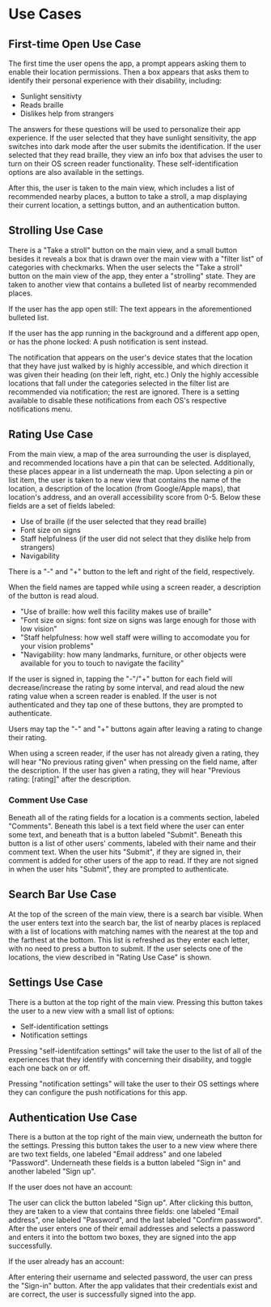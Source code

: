 # Use Cases

## First-time Open Use Case

The first time the user opens the app, a prompt appears asking them to enable their location permissions. Then a box appears that asks them to identify their personal experience with their disability, including:

-   Sunlight sensitivty
-   Reads braille
-   Dislikes help from strangers

The answers for these questions will be used to personalize their app experience. If the user selected that they have sunlight sensitivity, the app switches into dark mode after the user submits the identification. If the user selected that they read braille, they view an info box that advises the user to turn on their OS screen reader functionality. These self-identification options are also available in the settings.

After this, the user is taken to the main view, which includes a list of recommended nearby places, a button to take a stroll, a map displaying their current location, a settings button, and an authentication button.

## Strolling Use Case

There is a "Take a stroll" button on the main view, and a small button besides it reveals a box that is drawn over the main view with a "filter list" of categories with checkmarks. When the user selects the "Take a stroll" button on the main view of the app, they enter a "strolling" state. They are taken to another view that contains a bulleted list of nearby recommended places.

If the user has the app open still:
The text appears in the aforementioned bulleted list.

If the user has the app running in the background and a different app open, or has the phone locked:
A push notification is sent instead.

The notification that appears on the user's device states that the location that they have just walked by is highly accessible, and which direction it was given their heading (on their left, right, etc.) Only the highly accessible locations that fall under the categories selected in the filter list are recommended via notification; the rest are ignored. There is a setting available to disable these notifications from each OS's respective notifications menu.

## Rating Use Case

From the main view, a map of the area surrounding the user is displayed, and recommended locations have a pin that can be selected. Additionally, these places appear in a list underneath the map. Upon selecting a pin or list item, the user is taken to a new view that contains the name of the location, a description of the location (from Google/Apple maps), that location's address, and an overall accessibility score from 0-5. Below these fields are a set of fields labeled:

-   Use of braille (if the user selected that they read braille)
-   Font size on signs
-   Staff helpfulness (if the user did not select that they dislike help from strangers)
-   Navigability

There is a "-" and "+" button to the left and right of the field, respectively.

When the field names are tapped while using a screen reader, a description of the button is read aloud.

-   "Use of braille: how well this facility makes use of braille"
-   "Font size on signs: font size on signs was large enough for those with low vision"
-   "Staff helpfulness: how well staff were willing to accomodate you for your vision problems"
-   "Navigability: how many landmarks, furniture, or other objects were available for you to touch to navigate the facility"

If the user is signed in, tapping the "-"/"+" button for each field will decrease/increase the rating by some interval, and read aloud the new rating value when a screen reader is enabled. If the user is not authenticated and they tap one of these buttons, they are prompted to authenticate.

Users may tap the "-" and "+" buttons again after leaving a rating to change their rating.

When using a screen reader, if the user has not already given a rating, they will hear "No previous rating given" when pressing on the field name, after the description. If the user has given a rating, they will hear "Previous rating: [rating]" after the description.

### Comment Use Case

Beneath all of the rating fields for a location is a comments section, labeled "Comments". Beneath this label is a text field where the user can enter some text, and beneath that is a button labeled "Submit". Beneath this button is a list of other users' comments, labeled with their name and their comment text. When the user hits "Submit", if they are signed in, their comment is added for other users of the app to read. If they are not signed in when the user hits "Submit", they are prompted to authenticate.

## Search Bar Use Case

At the top of the screen of the main view, there is a search bar visible. When the user enters text into the search bar, the list of nearby places is replaced with a list of locations with matching names with the nearest at the top and the farthest at the bottom. This list is refreshed as they enter each letter, with no need to press a button to submit. If the user selects one of the locations, the view described in "Rating Use Case" is shown.

## Settings Use Case

There is a button at the top right of the main view. Pressing this button takes the user to a new view with a small list of options:

-   Self-identification settings
-   Notification settings

Pressing "self-identifcation settings" will take the user to the list of all of the experiences that they identify with concerning their disability, and toggle each one back on or off.

Pressing "notification settings" will take the user to their OS settings where they can configure the push notifications for this app.

## Authentication Use Case

There is a button at the top right of the main view, underneath the button for the settings. Pressing this button takes the user to a new view where there are two text fields, one labeled "Email address" and one labeled "Password". Underneath these fields is a button labeled "Sign in" and another labeled "Sign up".

If the user does not have an account:

The user can click the button labeled "Sign up". After clicking this button, they are taken to a view that contains three fields: one labeled "Email address", one labeled "Password", and the last labeled "Confirm password". After the user enters one of their email addresses and selects a password and enters it into the bottom two boxes, they are signed into the app successfully.

If the user already has an account:

After entering their username and selected password, the user can press the "Sign-in" button. After the app validates that their credentials exist and are correct, the user is successfully signed into the app.
